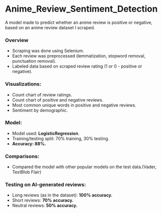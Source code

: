 # Anime_Review_Sentiment_Detection
A model made to predict whether an anime review is positive or negative, based on an anime review dataset I scraped.

### Overview
- Scraping was done using Selenium.
- Each review was preprocessed (lemmatization, stopword removal, punctuation removal).
- Labeled data based on scraped review rating (1 or 0 - positive or negative).

### Visualizations:
- Count chart of review ratings.
- Count chart of positive and negative reviews.
- Most common unique words in positive and negative reviews.
- Sentiment by demographic.

### Model:
- Model used: **LogisticRegression**.
- Training/testing split: 70% training, 30% testing.
- **Accuracy: 88%.**

### Comparisons:
- Compared the model with other popular models on the test data.(Vader, TextBlob Flair)

### Testing on AI-generated reviews:
- Long reviews (as in the dataset): **100% accuracy.**
- Short reviews: **70% accuracy.**
- Neutral reviews: **50% accuracy.**
